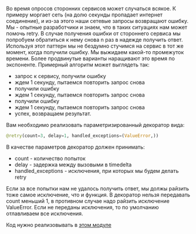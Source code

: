 Во время опросов сторонних сервисов может случаться всякое. К примеру моргает сеть (на долю секунды пропадает интернет соединение), и из-за этого наши сетевые запросы возвращают ошибку.
Мы - опытные разработчики и знаем, что в таких ситуациях нам может помочь retry.
В случае получения ошибки от стороннего сервиса мы попробуем обратиться к нему снова n раз в надежде получить ответ. Используя этот паттерн мы не бездумно стучимся на сервис в тот же момент, когда получили ошибку. Мы выжидаем какой-то промежуток времени. Более продвинутые варианты наращивают это время по экспоненте.
Примерный алгоритм может выглядеть так:
* запрос к сервису, получили ошибку
* ждем 1 секунду, пытаемся повторить запрос снова
* получили ошибку
* ждем 1 секунду, пытаемся повторить запрос снова
* получили ошибку
* ждем 1 секунду, пытаемся повторить запрос снова
* успех, возвращаем результат.

Вам необходимо реализовать параметризированный декоратор вида:
```python
@retry(count=3, delay=1, handled_exceptions=(ValueError,))
```

В качестве параметров декоратор должен принимать:
* count - количество попыток
* delay - задержка между вызовыми в timedelta
* handled_exceptions - исключения, при которых мы будем делать retry 

Если за все попытки нам не удалось получить ответ, мы должы райзить тоже самое исключение, что и функция. 
В декоратор нельзя передавать count меньший 1, в противном случае надо райзить исключение ValueError.
Если не переданы исключения, то по умолчанию отлавливаем все исключения.

Код нужно реализовывать в [этом модуле](retry.py)